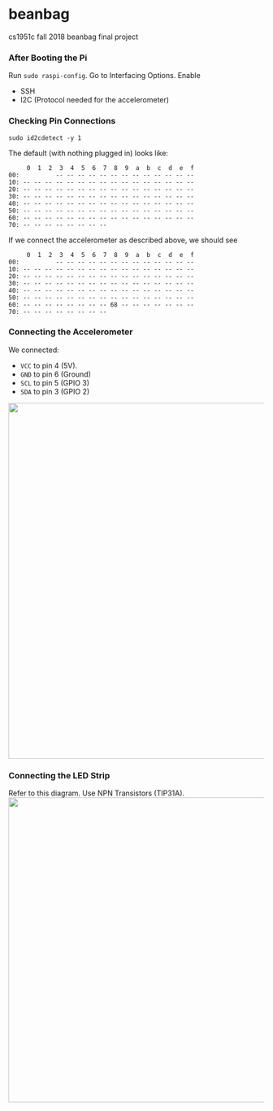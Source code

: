 # beanbag
cs1951c fall 2018 beanbag final project

### After Booting the Pi

Run `sudo raspi-config`. Go to Interfacing Options. Enable
* SSH
* I2C (Protocol needed for the accelerometer)

### Checking Pin Connections
```
sudo id2cdetect -y 1
```
The default (with nothing plugged in) looks like:
```
     0  1  2  3  4  5  6  7  8  9  a  b  c  d  e  f
00:          -- -- -- -- -- -- -- -- -- -- -- -- -- 
10: -- -- -- -- -- -- -- -- -- -- -- -- -- -- -- -- 
20: -- -- -- -- -- -- -- -- -- -- -- -- -- -- -- -- 
30: -- -- -- -- -- -- -- -- -- -- -- -- -- -- -- -- 
40: -- -- -- -- -- -- -- -- -- -- -- -- -- -- -- -- 
50: -- -- -- -- -- -- -- -- -- -- -- -- -- -- -- -- 
60: -- -- -- -- -- -- -- -- -- -- -- -- -- -- -- -- 
70: -- -- -- -- -- -- -- -- 
```
If we connect the accelerometer as described above, we should see
```
     0  1  2  3  4  5  6  7  8  9  a  b  c  d  e  f
00:          -- -- -- -- -- -- -- -- -- -- -- -- -- 
10: -- -- -- -- -- -- -- -- -- -- -- -- -- -- -- -- 
20: -- -- -- -- -- -- -- -- -- -- -- -- -- -- -- -- 
30: -- -- -- -- -- -- -- -- -- -- -- -- -- -- -- -- 
40: -- -- -- -- -- -- -- -- -- -- -- -- -- -- -- -- 
50: -- -- -- -- -- -- -- -- -- -- -- -- -- -- -- -- 
60: -- -- -- -- -- -- -- -- 68 -- -- -- -- -- -- -- 
70: -- -- -- -- -- -- -- --
```
### Connecting the Accelerometer


We connected:
- `VCC` to pin 4 (5V). 
- `GND` to pin 6 (Ground)
- `SCL` to pin 5 (GPIO 3)
- `SDA` to pin 3 (GPIO 2)

<img src="https://www.jameco.com/Jameco/workshop/circuitnotes/raspberry_pi_circuit_note_fig2a.jpg" width="700">

### Connecting the LED Strip

Refer to this diagram. Use NPN Transistors (TIP31A).
<img src="https://i.imgur.com/P6dIJH4.png" width="600">
